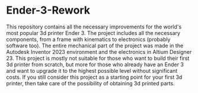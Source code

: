 # Ender-3-Rework
This repository contains all the necessary improvements for the world's most popular 3d printer Ender 3. The project includes all the necessary components, from a frame with kinematics to electronics (probably software too).
The entire mechanical part of the project was made in the Autodesk Inventor 2023 environment and the electronics in Altium Designer 23.
This project is mostly not suitable for those who want to build their first 3d printer from scratch, but more for those who already have an Ender 3 and want to upgrade it to the highest possible level without significant costs.
If you still consider this project as a starting point for your first 3d printer, then take care of the possibility of obtaining 3d printed parts.
